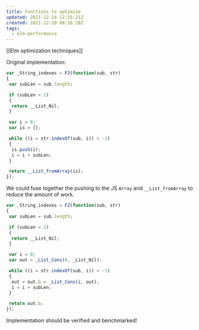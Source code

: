 ```yaml
---
title: Functions to optimize
updated: 2021-12-14 12:15:21Z
created: 2021-12-10 08:16:28Z
tags:
  - elm-performance
---
```

[[Elm optimization techniques]]

Original implementation:

```js
var _String_indexes = F2(function(sub, str)
{
 var subLen = sub.length;

 if (subLen < 1)
 {
  return __List_Nil;
 }

 var i = 0;
 var is = [];

 while ((i = str.indexOf(sub, i)) > -1)
 {
  is.push(i);
  i = i + subLen;
 }

 return __List_fromArray(is);
});
```

We could fuse together the pushing to the JS `Array` and `__List_fromArray` to reduce the amount of work.

```js
var _String_indexes = F2(function(sub, str)
{
 var subLen = sub.length;

 if (subLen < 1)
 {
  return __List_Nil;
 }

 var i = 0;
 var out = _List_Cons(0, _List_Nil);

 while ((i = str.indexOf(sub, i)) > -1)
 {
  out = out.b = _List_Cons(i, out);
  i = i + subLen;
 }

 return out.b;
});
```

Implementation should be verified and benchmarked!